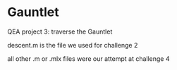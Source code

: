 # Gauntlet
QEA project 3: traverse the Gauntlet

descent.m is the file we used for challenge 2

all other .m or .mlx files were our attempt at challenge 4 
